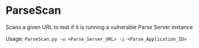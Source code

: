 # ParseScan
Scans a given URL to test if it is running a vulnerable Parse Server instance

Usage:
`ParseScan.py -u <Parse_Server_URL> -i <Parse_Application_ID>`
